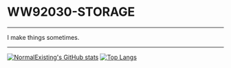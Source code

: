 # WW92030-STORAGE
---

I make things sometimes.

---

[![NormalExisting's GitHub stats](https://github-readme-stats.vercel.app/api?username=WW92030-STORAGE&show_icons=true&theme=synthwave)](https://github.com/WW92030-STORAGE/github-readme-stats)
[![Top Langs](https://github-readme-stats.vercel.app/api/top-langs/?username=WW92030-STORAGE&show_icons=true&theme=synthwave)](https://github.com/WW92030-STORAGE/github-readme-stats)
